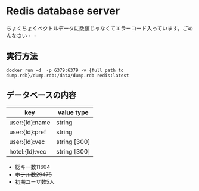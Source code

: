# Redis database server

ちょくちょくベクトルデータに数値じゃなくてエラーコード入っています。ごめんなさい・・

## 実行方法
` docker run -d  -p 6379:6379 -v {full path to dump.rdb}/dump.rdb:/data/dump.rdb redis:latest `

## データベースの内容
 |key |value type|
 |------ |------ |
 |user:{Id}:name|string|
 |user:{Id}:pref|string|
 |user:{Id}:vec|string [300]|
 |hotel:{Id}:vec|string [300]|

- 総キー数11604
- ~~ホテル数29475~~
- 初期ユーザ数5人
